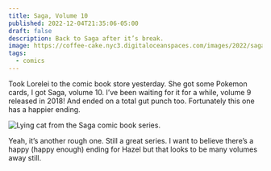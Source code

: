 ```yaml
---
title: Saga, Volume 10
published: 2022-12-04T21:35:06-05:00
draft: false
description: Back to Saga after it’s break.
image: https://coffee-cake.nyc3.digitaloceanspaces.com/images/2022/saga-10.jpg
tags:
  - comics
---
```

Took Lorelei to the comic book store yesterday. She got some Pokemon cards, I got Saga, volume 10. I’ve been waiting for it for a while, volume 9 released in 2018! And ended on a total gut punch too. Fortunately this one has a happier ending.

![Lying cat from the Saga comic book series.](https://coffee-cake.nyc3.digitaloceanspaces.com/images/2022/lying.png)

Yeah, it’s another rough one. Still a great series. I want to believe there’s a happy (happy enough) ending for Hazel but that looks to be many volumes away still.